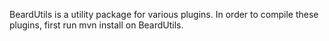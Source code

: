 BeardUtils is a utility package for various plugins.
In order to compile these plugins, first run mvn install on BeardUtils.
